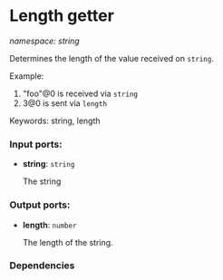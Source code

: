 # Length getter

_namespace: string_

Determines the length of the value received on `string`.

Example:

1. "foo"@0 is received via `string`
2. 3@0 is sent via `length`

Keywords: string, length

### Input ports:

* __string__: ` string `

    The string

### Output ports:

* __length__: ` number `

    The length of the string.

### Dependencies




